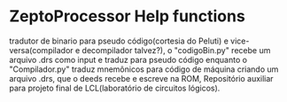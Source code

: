 # ZeptoProcessor Help functions



tradutor de binario para pseudo código(cortesia do Peluti) e vice-versa(compilador e decompilador talvez?),
o "codigoBin.py" recebe um arquivo .drs como input e traduz para pseudo código enquanto o 
"Compilador.py" traduz mnemônicos para código de máquina criando um arquivo .drs, que o deeds recebe e escreve na ROM,
Repositório auxiliar para projeto final de LCL(laboratório de circuitos lógicos).
